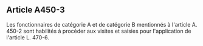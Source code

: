 Article A450-3
----
Les fonctionnaires de catégorie A et de catégorie B mentionnés à l'article A.
450-2 sont habilités à procéder aux visites et saisies pour l'application de
l'article L. 470-6.
